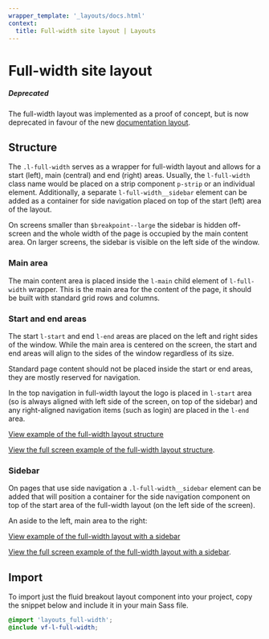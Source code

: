 ```yaml
---
wrapper_template: '_layouts/docs.html'
context:
  title: Full-width site layout | Layouts
---
```


# Full-width site layout

<div class="p-notification--negative">
  <div class="p-notification__content">
    <h5 class="p-notification__title">Deprecated</h5>
    <p class="p-notification__message">
      The full-width layout was implemented as a proof of concept, but is now deprecated in favour of the new <a href="/docs/layouts/documentation">documentation layout</a>.
    </p>
  </div>
</div>

## Structure

The `.l-full-width` serves as a wrapper for full-width layout and allows for a start (left), main (central) and end (right) areas. Usually, the `l-full-width` class name would be placed on a strip component `p-strip` or an individual element. Additionally, a separate `l-full-width__sidebar` element can be added as a container for side navigation placed on top of the start (left) area of the layout.

On screens smaller than `$breakpoint--large` the sidebar is hidden off-screen and the whole width of the page is occupied by the main content area. On larger screens, the sidebar is visible on the left side of the window.

### Main area

The main content area is placed inside the `l-main` child element of `l-full-width` wrapper. This is the main area for the content of the page, it should be built with standard grid rows and columns.

### Start and end areas

The start `l-start` and end `l-end` areas are placed on the left and right sides of the window. While the main area is centered on the screen, the start and end areas will align to the sides of the window regardless of its size.

<div class="p-notification--caution">
  <div class="p-notification__content">
    <p class="p-notification__message">
      Standard page content should not be placed inside the start or end areas, they are mostly reserved for navigation.
    </p>
  </div>
</div>

In the top navigation in full-width layout the logo is placed in `l-start` area (so is always aligned with left side of the screen, on top of the sidebar) and any right-aligned navigation items (such as login) are placed in the `l-end` area.

<div class="embedded-example"><a href="/docs/examples/layouts/full-width/structure" class="js-example">
View example of the full-width layout structure
</a></div>

[View the full screen example of the full-width layout structure](/docs/examples/layouts/full-width/structure).

### Sidebar

On pages that use side navigation a `.l-full-width__sidebar` element can be added that will position a container for the side navigation component on top of the start area of the full-width layout (on the left side of the screen).

An aside to the left, main area to the right:

<div class="embedded-example"><a href="/docs/examples/layouts/full-width/default" class="js-example">
View example of the full-width layout with a sidebar
</a></div>

[View the full screen example of the full-width layout with a sidebar](/docs/examples/layouts/full-width/default/).

## Import

To import just the fluid breakout layout component into your project, copy the snippet below and include it in your main Sass file.

```scss
@import 'layouts_full-width';
@include vf-l-full-width;
```
